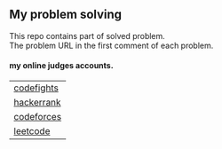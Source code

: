## My problem solving
This repo contains part of solved problem.<br />
The problem URL in the first comment of each problem. <br />

#### my online judges accounts.

|               |              
| :------------ |
|[codefights](https://codefights.com/profile/hussam)|
|[hackerrank](https://www.hackerrank.com/_Hussam_)|
|[codeforces](http://codeforces.com/profile/_Hussam_)|
|[leetcode](https://leetcode.com/hossam4/)|
